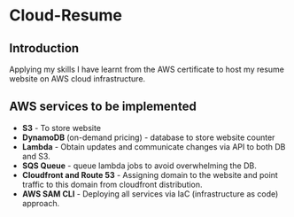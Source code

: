 # Cloud-Resume
## Introduction
Applying my skills I have learnt from the AWS certificate to host my resume website on AWS cloud infrastructure. 

## AWS services to be implemented
* **S3** - To store website
* **DynamoDB** (on-demand pricing) - database to store website counter
* **Lambda** - Obtain updates and communicate changes via API to both DB and S3.
* **SQS Queue** - queue lambda jobs to avoid overwhelming the DB.
* **Cloudfront and Route 53** - Assigning domain to the website and point traffic to this domain from cloudfront distribution.
* **AWS SAM CLI** - Deploying all services via IaC (infrastructure as code) approach. 


